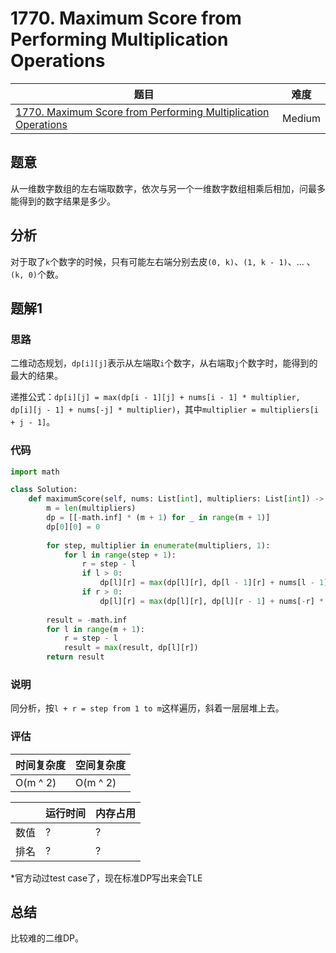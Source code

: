 # 1770. Maximum Score from Performing Multiplication Operations

| 题目 | 难度 |
| ---- | ---- |
| [1770. Maximum Score from Performing Multiplication Operations](https://leetcode.com/problems/maximum-score-from-performing-multiplication-operations/) | Medium |

## 题意

从一维数字数组的左右端取数字，依次与另一个一维数字数组相乘后相加，问最多能得到的数字结果是多少。

## 分析

对于取了`k`个数字的时候，只有可能左右端分别去皮`(0, k)`、`(1, k - 1)`、... 、`(k, 0)`个数。

## 题解1

### 思路

二维动态规划，`dp[i][j]`表示从左端取`i`个数字，从右端取`j`个数字时，能得到的最大的结果。

递推公式：`dp[i][j] = max(dp[i - 1][j] + nums[i - 1] * multiplier,  dp[i][j - 1] + nums[-j] * multiplier)`，其中`multiplier = multipliers[i + j - 1]`。

### 代码

```python
import math

class Solution:
    def maximumScore(self, nums: List[int], multipliers: List[int]) -> int:
        m = len(multipliers)
        dp = [[-math.inf] * (m + 1) for _ in range(m + 1)]
        dp[0][0] = 0
        
        for step, multiplier in enumerate(multipliers, 1):
            for l in range(step + 1):
                r = step - l
                if l > 0:
                    dp[l][r] = max(dp[l][r], dp[l - 1][r] + nums[l - 1] * multiplier)
                if r > 0:
                    dp[l][r] = max(dp[l][r], dp[l][r - 1] + nums[-r] * multiplier)
        
        result = -math.inf
        for l in range(m + 1):
            r = step - l
            result = max(result, dp[l][r])
        return result
```

### 说明

同分析，按`l + r = step from 1 to m`这样遍历，斜着一层层堆上去。

### 评估

| 时间复杂度 | 空间复杂度 |
| ---- | ---- |
| O(m ^ 2) | O(m ^ 2) |

| | 运行时间 | 内存占用 |
| ---- | ---- | ---- |
| 数值 | ? | ? |
| 排名 | ? | ? |

*官方动过test case了，现在标准DP写出来会TLE

## 总结

比较难的二维DP。
